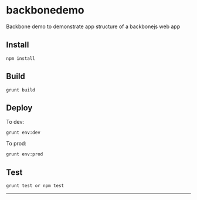 backbonedemo
============

Backbone demo to demonstrate app structure of a backbonejs web app

Install
-------

    npm install

Build
-----

    grunt build

Deploy
------

To dev:

    grunt env:dev

To prod:

    grunt env:prod

Test
----

    grunt test or npm test


* * *
